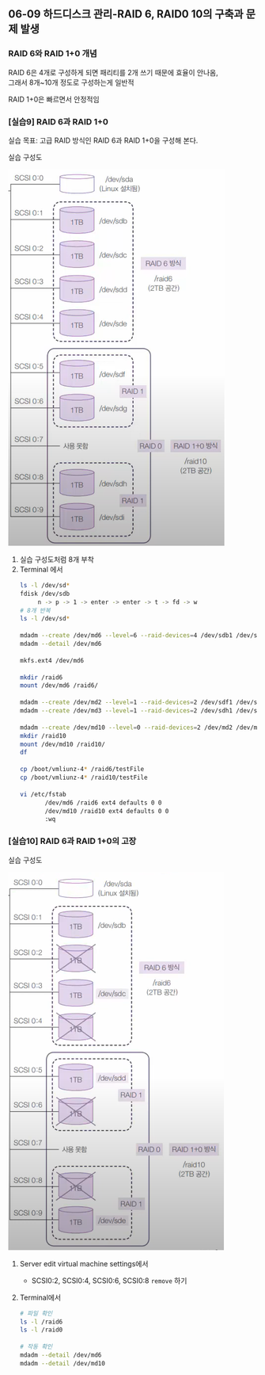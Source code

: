 ## 06-09 하드디스크 관리-RAID 6, RAID0 10의 구축과 문제 발생

### RAID 6와 RAID 1+0 개념

RAID 6은 4개로 구성하게 되면 패리티를 2개 쓰기 때문에 효율이 안나옴,  
그래서 8개~10개 정도로 구성하는게 일반적  

RAID 1+0은 빠르면서 안정적임

### [실습9] RAID 6과 RAID 1+0

실습 목표: 고급 RAID 방식인 RAID 6과 RAID 1+0을 구성해 본다.

실습 구성도

![06-09실습구성도](assets/06-09실습구성도.png)

1. 실습 구성도처럼 8개 부착
2. Terminal 에서
   ```bash
   ls -l /dev/sd*
   fdisk /dev/sdb
        n -> p -> 1 -> enter -> enter -> t -> fd -> w
   # 8개 반복
   ls -l /dev/sd*

   mdadm --create /dev/md6 --level=6 --raid-devices=4 /dev/sdb1 /dev/sdc1 /dev/sdd1 /dev/sde1
   mdadm --detail /dev/md6

   mkfs.ext4 /dev/md6

   mkdir /raid6
   mount /dev/md6 /raid6/

   mdadm --create /dev/md2 --level=1 --raid-devices=2 /dev/sdf1 /dev/sdg2
   mdadm --create /dev/md3 --level=1 --raid-devices=2 /dev/sdh1 /dev/sdi2
   
   mdadm --create /dev/md10 --level=0 --raid-devices=2 /dev/md2 /dev/md3
   mkdir /raid10
   mount /dev/md10 /raid10/
   df

   cp /boot/vmliunz-4* /raid6/testFile
   cp /boot/vmliunz-4* /raid10/testFile

   vi /etc/fstab
          /dev/md6 /raid6 ext4 defaults 0 0
          /dev/md10 /raid10 ext4 defaults 0 0
          :wq
   
   ```

### [실습10] RAID 6과 RAID 1+0의 고장

실습 구성도

![06-09실습구성도2.png](./assets/06-09실습구성도2.png)

1. Server edit virtual machine settings에서
   - SCSI0:2, SCSI0:4, SCSI0:6, SCSI0:8 `remove` 하기

2. Terminal에서
   ```bash
   # 파일 확인
   ls -l /raid6
   ls -l /raid0

   # 작동 확인
   mdadm --detail /dev/md6
   mdadm --detail /dev/md10
   ```